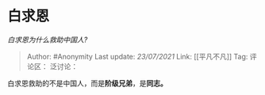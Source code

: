 # 白求恩
*白求恩为什么救助中国人?*

> Author: #Anonymity
> Last update: *23/07/2021*
> Link: [[平凡不凡]]
> Tag:
> 评论区：
> 泛讨论：

白求恩救助的不是中国人，而是**阶级兄弟**，是**同志。**
